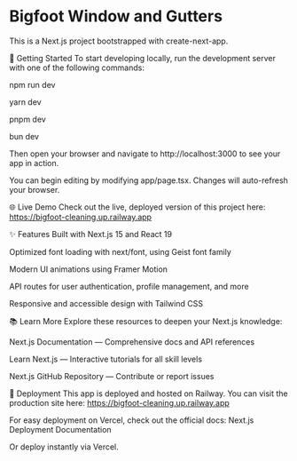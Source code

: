 # Bigfoot Window and Gutters
This is a Next.js project bootstrapped with create-next-app.

🚀 Getting Started
To start developing locally, run the development server with one of the following commands:

npm run dev

yarn dev

pnpm dev

bun dev

Then open your browser and navigate to http://localhost:3000 to see your app in action.

You can begin editing by modifying app/page.tsx. Changes will auto-refresh your browser.

🌐 Live Demo
Check out the live, deployed version of this project here:
https://bigfoot-cleaning.up.railway.app

✨ Features
Built with Next.js 15 and React 19

Optimized font loading with next/font, using Geist font family

Modern UI animations using Framer Motion

API routes for user authentication, profile management, and more

Responsive and accessible design with Tailwind CSS

📚 Learn More
Explore these resources to deepen your Next.js knowledge:

Next.js Documentation — Comprehensive docs and API references

Learn Next.js — Interactive tutorials for all skill levels

Next.js GitHub Repository — Contribute or report issues

🚀 Deployment
This app is deployed and hosted on Railway. You can visit the production site here:
https://bigfoot-cleaning.up.railway.app

For easy deployment on Vercel, check out the official docs:
Next.js Deployment Documentation

Or deploy instantly via Vercel.

